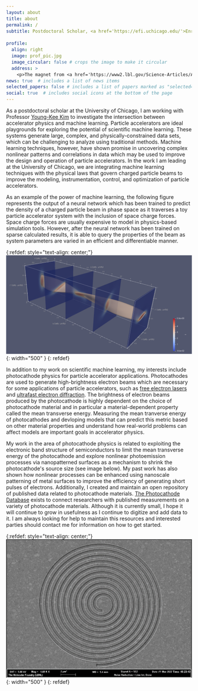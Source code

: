 ```yaml
---
layout: about
title: about
permalink: /
subtitle: Postdoctoral Scholar, <a href='https://efi.uchicago.edu/'>Enrico Fermi Institute, University of Chicago</a>

profile:
  align: right
  image: prof_pic.jpg
  image_circular: false # crops the image to make it circular
  address: >
    <p>The magnet from <a href='https://www2.lbl.gov/Science-Articles/Archive/early-years.html'>EO Lawrence's 27-inch cyclotron</a> </p><p>(photo credit: WH McNeil)</p>
news: true  # includes a list of news items
selected_papers: false # includes a list of papers marked as "selected={true}"
social: true  # includes social icons at the bottom of the page
---
```


As a postdoctoral scholar at the University of Chicago, I am working with Professor [Young-Kee Kim](https://hep.uchicago.edu/~ykkim/index.shtml) to investigate the intersection between accelerator physics and machine learning.
Particle accelerators are ideal playgrounds for exploring the potential of scientific machine learning.
These systems generate large, complex, and physically-constrained data sets, which can be challenging to analyze using traditional methods.
Machine learning techniques, however, have shown promise in uncovering complex nonlinear patterns and correlations in data which may be used to improve the design and operation of particle accelerators.
In the work I am leading at the University of Chicago, we are integrating machine learning techniques with the physical laws that govern charged particle beams to improve the modeling, instrumentation, control, and optimization of particle accelerators.

As an example of the power of machine learning, the following figure represents the output of a neural network which has been trained to predict the density of a charged particle beam in phase space as it traverses a toy particle accelerator system with the inclusion of space charge forces.
Space charge forces are usually expensive to model in physics-based simulation tools.
However, after the neural network has been trained on sparse calculated results, it is able to query the properties of the beam as system parameters are varied in an efficient and differentiable manner.

{:refdef: style="text-align: center;"}
![A visualization of isosurfaces of a beam distribution function solved for using scientific machine learning](/assets/img/pinn-beam-isosurfaces.png){: width="500" }
{: refdef}

In addition to my work on scientific machine learning, my interests include photocathode physics for particle accelerator applications.
Photocathodes are used to generate high-brightness electron beams which are necessary for some applications of particle accelerators, such as [free electron lasers](https://lcls.slac.stanford.edu/lcls-ii) and [ultrafast electron diffraction](https://en.wikipedia.org/wiki/Ultrafast_electron_diffraction).
The brightness of electron beams produced by the photocathode is highly dependent on the choice of photocathode material and in particular a material-dependent property called the mean transverse energy.
Measuring the mean tranverse energy of photocathodes and devloping models that can predict this metric based on other material properties and understand how real-world problems can affect models are important goals in accelerator physics.

My work in the area of photocathode physics is related to exploiting the electronic band structure of semiconductors to limit the mean transverse energy of the photocathode and explore nonlinear photoemission processes via nanopatterned surfaces as a mechanism to shrink the photocathode's source size (see image below).
My past work has also shown how nonlinear processes can be enhanced using nanoscale patterning of metal surfaces to improve the efficiency of generating short pulses of electrons.
Additionally, I created and maintain an open repository of published data related to photocathode materials.
[The Photocathode Database](https://photocathodes.io) exists to connect researchers with published measurements on a variety of photocathode materials.
Although it is currently small, I hope it will continue to grow in usefulness as I continue to digitize and add data to it.
I am always looking for help to maintain this resources and interested parties should contact me for information on how to get started.


{:refdef: style="text-align: center;"}
![A scanning electron micrograph of a nanopatterned spiral photocathode proposed for source size reduction](/assets/img/spiral-plasmonic-lens.png){: width="500" }
{: refdef}